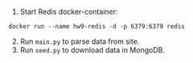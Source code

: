 1. Start Redis docker-container:


`docker run --name hw9-redis -d -p 6379:6379 redis`

2. Run `main.py` to parse data from site.
3. Run `seed.py` to download data in MongoDB.